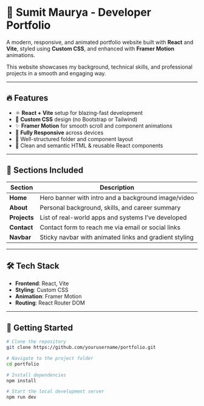 # 💼 Sumit Maurya - Developer Portfolio

A modern, responsive, and animated portfolio website built with **React** and **Vite**, styled using **Custom CSS**, and enhanced with **Framer Motion** animations.

This website showcases my background, technical skills, and professional projects in a smooth and engaging way.

---

## 🔥 Features

- ⚛️ **React + Vite** setup for blazing-fast development
- 🎨 **Custom CSS** design (no Bootstrap or Tailwind)
- ✨ **Framer Motion** for smooth scroll and component animations
- 📱 **Fully Responsive** across devices
- 📂 Well-structured folder and component layout
- 📄 Clean and semantic HTML & reusable React components

---

## 📌 Sections Included

| Section      | Description                                                  |
|--------------|--------------------------------------------------------------|
| **Home**     | Hero banner with intro and a background image/video          |
| **About**    | Personal background, skills, and career summary              |
| **Projects** | List of real-world apps and systems I’ve developed           |
| **Contact**  | Contact form to reach me via email or social links           |
| **Navbar**   | Sticky navbar with animated links and gradient styling       |

---

## 🛠️ Tech Stack

- **Frontend**: React, Vite
- **Styling**: Custom CSS
- **Animation**: Framer Motion
- **Routing**: React Router DOM

---

## 🚀 Getting Started

```bash
# Clone the repository
git clone https://github.com/yourusername/portfolio.git

# Navigate to the project folder
cd portfolio

# Install dependencies
npm install

# Start the local development server
npm run dev
